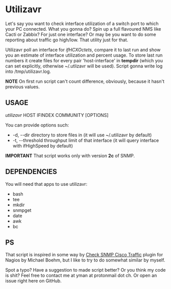 # Utilizavr

Let's say you want to check interface utilization of a switch port to which
your PC connected. What you gonna do? Spin up a full flavoured NMS like
Cacti or Zabbix? For just one interface? Or may be you want to do some
reporting about traffic go high/low. That utility just for that.

Utilizavr poll an interface for _ifHCXOctets_, compare it to last run
and show you an estimate of interface utilization and percent usage. To
store last run numbers it create files for every pair 'host-interface'
in __tempdir__ (which you can set explicitly, otherwise ~/.utlizavr will be
used). Script gonna write log into /tmp/utilizavr.log.

__NOTE__ On first run script can't count difference, obviously, because it
hasn't previous values.

## USAGE 

_utilizavr_ HOST IFINDEX COMMUNITY [OPTIONS]

You can provide options such:
*   -d, --dir         directory to store files in (it will use 
                            ~/.utilizavr by default)
*   -t, --threshold   throughput limit of that interface (it will query
                            interface with ifHighSpeed by default)

__IMPORTANT__ That script works only with version __2c__ of SNMP.

## DEPENDENCIES 
You will need that apps to use utilizavr:
*   bash
*   tee
*   mkdir
*   snmpget
*   date
*   awk
*   bc

## PS
That script is inspired in some way by 
[Check SNMP Cisco Traffic](https://exchange.nagios.org/directory/Plugins/Hardware/Network-Gear/Cisco/Check-SNMP-Cisco-Traffic/details)
plugin for Nagios by Michael Boehm, but I like to try to do somewhat similar
by myself.

Spot a typo? Have a suggestion to made script better? Or you think my code
is shit? Feel free to contact me at yman at protonmail dot ch. Or open an
issue right here on GitHub.
